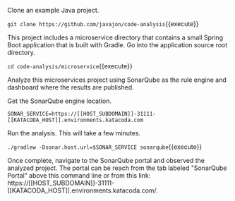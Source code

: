 Clone an example Java project.

`git clone https://github.com/javajon/code-analysis`{{execute}}

This project includes a microservice directory that contains a small Spring Boot application that is built with Gradle. Go into the application source root directory.

`cd code-analysis/microservice`{{execute}}

Analyze this microservices project using SonarQube as the rule engine and dashboard where the results are published.

Get the SonarQube engine location.

`SONAR_SERVICE=https://[[HOST_SUBDOMAIN]]-31111-[[KATACODA_HOST]].environments.katacoda.com`

Run the analysis. This will take a few minutes.

`./gradlew -Dsonar.host.url=$SONAR_SERVICE sonarqube`{{execute}}

Once complete, navigate to the SonarQube portal and observed the analyzed project. The portal can be reach from the tab labeled "SonarQube Portal" above this command line or from this link: https://[[HOST_SUBDOMAIN]]-31111-[[KATACODA_HOST]].environments.katacoda.com/.
